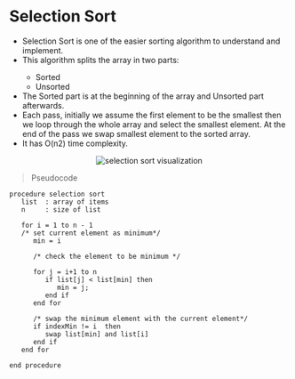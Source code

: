 # Selection Sort

<ul>
  <li>Selection Sort is one of the easier sorting algorithm to understand and implement.</li>
  <li>This algorithm splits the array in two parts:</li>
  <ul>
    <li>Sorted</li>
    <li>Unsorted</li>
  </ul>
  <li>The Sorted part is at the beginning of the array and Unsorted part afterwards.</li>
  <li>Each pass, initially we assume the first element to be the smallest then we loop through the whole array and select the smallest element. At the end of the pass we swap smallest element to the sorted array.</li>
  <li>It has O(n2) time complexity.</li>
</ul>

<p align="center">
  <img src="https://stackabuse.s3.amazonaws.com/media/selection-sort-in-javascript-1.gif" alt="selection sort visualization">
</p>

> Pseudocode

````
procedure selection sort 
   list  : array of items
   n     : size of list

   for i = 1 to n - 1
   /* set current element as minimum*/
      min = i    
  
      /* check the element to be minimum */

      for j = i+1 to n 
         if list[j] < list[min] then
            min = j;
         end if
      end for

      /* swap the minimum element with the current element*/
      if indexMin != i  then
         swap list[min] and list[i]
      end if
   end for
	
end procedure
````
